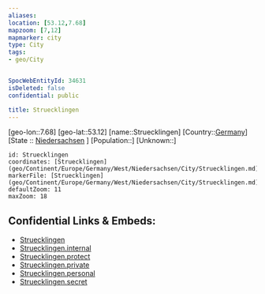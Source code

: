 ```yaml
---
aliases: 
location: [53.12,7.68]
mapzoom: [7,12] 
mapmarker: city 
type: City
tags:
- geo/City


SpocWebEntityId: 34631
isDeleted: false
confidential: public

title: Struecklingen
---
```

[geo-lon::7.68]
[geo-lat::53.12]
[name::Struecklingen]
[Country::[Germany](geo/Continent/Europe/Germany.md)]
[State :: [Niedersachsen](geo/Continent/Europe/Germany/West/Niedersachsen.md) ]
[Population::]
[Unknown::]


```leaflet
id: Struecklingen
coordinates: [Struecklingen](geo/Continent/Europe/Germany/West/Niedersachsen/City/Struecklingen.md)
markerFile: [Struecklingen](geo/Continent/Europe/Germany/West/Niedersachsen/City/Struecklingen.md)
defaultZoom: 11 
maxZoom: 18
```


## Confidential Links & Embeds: 
- [Struecklingen](../../../../../../../../_public/geo/Continent/Europe/Germany/West/Niedersachsen/City/Struecklingen.md) 
- [Struecklingen.internal](../../../../../../../../_internal/geo/Continent/Europe/Germany/West/Niedersachsen/City/Struecklingen.internal.md) 
- [Struecklingen.protect](../../../../../../../../_protect/geo/Continent/Europe/Germany/West/Niedersachsen/City/Struecklingen.protect.md) 
- [Struecklingen.private](../../../../../../../../_private/geo/Continent/Europe/Germany/West/Niedersachsen/City/Struecklingen.private.md) 
- [Struecklingen.personal](../../../../../../../../_personal/geo/Continent/Europe/Germany/West/Niedersachsen/City/Struecklingen.personal.md) 
- [Struecklingen.secret](../../../../../../../../_secret/geo/Continent/Europe/Germany/West/Niedersachsen/City/Struecklingen.secret.md) 
